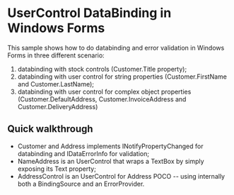 UserControl DataBinding in Windows Forms
==

This sample shows how to do databinding and error validation in Windows Forms in three
different scenario:

1. databinding with stock controls (Customer.Title property);
2. databinding with user control for string properties (Customer.FirstName and Customer.LastName);
3. databinding with user control for complex object properties (Customer.DefaultAddress, Customer.InvoiceAddress
and Customer.DeliveryAddress)

Quick walkthrough
--

* Customer and Address implements INotifyPropertyChanged for databinding and IDataErrorInfo for validation;
* NameAddress is an UserControl that wraps a TextBox by simply exposing its Text property;
* AddressControl is an UserControl for Address POCO -- using internally both a BindingSource
and an ErrorProvider.